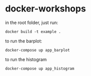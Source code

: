 # docker-workshops

in the root folder, just run:

`docker build -t example .`

to run the barplot:

`docker-compose up app_barplot`

to run the histogram

`docker-compose up app_histogram`
